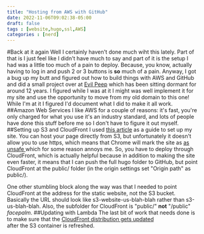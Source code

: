 ```yaml
---
title: "Hosting from AWS with GitHub"
date: 2022-11-06T09:02:38-05:00
draft: false
tags : [website,hugo,ssl,AWS]
categories : [nerd]
---
```

#Back at it again
Well I certainly haven't done much wiht this lately. Part of that is I just feel like I didn't have much to say and part of it is the setup I had was a little too much of 
a pain to deploy. Because, you know, actually having to log in and push 2 or 3 buttons is **so** much of a pain. Anyway, I got a bug up my butt and figured out how to build 
things with AWS and GitHub and did a small project over at 	[Evil Peep](https://www.evilpeep.com) which has been sitting dormant for around 12 years. I figured while I was 
at it I might was well implement it for my site and use the opportunity to move from my old domain to this one! While I'm at it I figured I'd document what I did to make it 
all work.
##Amazon Web Services
I like AWS for a couple of reasons: it's fast, you're only charged for what you use it's an industry standard, and lots of people have done this stuff before me so I don't have to figure it out myself. 
##Setting up S3 and CloudFront
I used [this article](https://www.stormit.cloud/blog/setup-an-amazon-cloudfront-distribution-with-ssl-custom-domain-and-s3/#route-53-first) as a guide to set up my site. You can host your page directly 
from S3, but unfortunately it doesn't allow you to use https, which means that Chrome will mark the site as 
[as unsafe ](https://blog.google/products/chrome/milestone-chrome-security-marking-http-not-secure/) which for some reason annoys me. So, you have to deploy through CloudFront, which is actually helpful 
because in addition to making the site even faster, it means that I can push the full hugo folder to GitHub, but point CloudFront at the public/ folder (in the origin settings set "Origin path" as public/). 

One other stumbling block along the way was that I needed to point CloudFront at the address for the static website, not the S3 bucket. Basically the URL should look like s3-website-us-blah-blah rather than s3-us-blah-blah. 
Also, the subfolder for CloudFront is "public/" **not** "/public" _facepalm_.
##Updating with Lambda
The last bit of work that needs done is to make sure that the 
[CloudFront distribution gets updated](https://medium.com/fullstackai/aws-creating-a-cloudfront-invalidation-in-codepipeline-using-lambda-actions-49c1fd3a3c31)  
after the S3 container is refreshed.